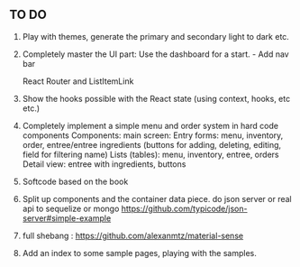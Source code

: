 ## TO DO

1. Play with themes, generate the primary and secondary light to dark etc.
2. Completely master the UI part:
   Use the dashboard for a start. -
   Add nav bar

   React Router and ListItemLink

3. Show the hooks possible with the React state (using context, hooks, etc etc.)
4. Completely implement a simple menu and order system in hard code components
   Components: main screen:
   Entry forms: menu, inventory, order, entree/entree ingredients (buttons for adding, deleting, editing, field for filtering name)
   Lists (tables): menu, inventory, entree, orders
   Detail view: entree with ingredients, buttons
5. Softcode based on the book
6. Split up components and the container data piece.
   do json server or real api to sequelize or mongo
   https://github.com/typicode/json-server#simple-example
7. full shebang : https://github.com/alexanmtz/material-sense
8. Add an index to some sample pages, playing with the samples.
